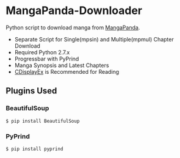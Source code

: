 # MangaPanda-Downloader

Python script to download manga from [MangaPanda][1].
  - Separate Script for Single(mpsin) and Multiple(mpmul) Chapter Download
  - Required Python 2.7.x
  - Progressbar with PyPrind
  - Manga Synopsis and Latest Chapters
  - [CDisplayEx][2] is Recommended for Reading
  
## Plugins Used

### BeautifulSoup

```
$ pip install BeautifulSoup
```

### PyPrind

```
$ pip install pyprind
```

  [1]: http://www.mangapanda.com/
  [2]: http://www.cdisplayex.com/
